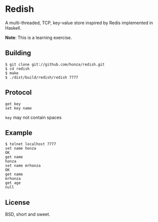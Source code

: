 Redish
======

A multi-threaded, TCP, key-value store inspired by Redis implemented in
Haskell.

**Note**: This is a learning exercise.

Building
--------

    $ git clone git://github.com/honza/redish.git
    $ cd redish
    $ make
    $ ./dist/build/redish/redish 7777

Protocol
--------

    get key
    set key name

`key` may not contain spaces

Example
-------

    $ telnet localhost 7777
    set name honza
    OK
    get name
    honza
    set name mrhonza
    OK
    get name
    mrhonza
    get age
    null

License
-------

BSD, short and sweet.
